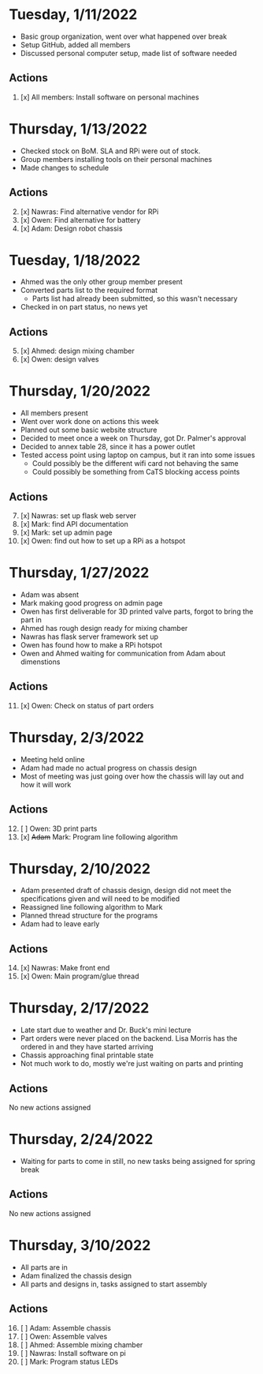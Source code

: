 # Tuesday, 1/11/2022

- Basic group organization, went over what happened over break
- Setup GitHub, added all members
- Discussed personal computer setup, made list of software needed

## Actions

1. [x] All members: Install software on personal machines

# Thursday, 1/13/2022

- Checked stock on BoM. SLA and RPi were out of stock.
- Group members installing tools on their personal machines
- Made changes to schedule

## Actions

2. [x] Nawras: Find alternative vendor for RPi
3. [x] Owen: Find alternative for battery
4. [x] Adam: Design robot chassis

# Tuesday, 1/18/2022

- Ahmed was the only other group member present
- Converted parts list to the required format
  - Parts list had already been submitted, so this wasn't necessary
- Checked in on part status, no news yet

## Actions

5. [x] Ahmed: design mixing chamber
6. [x] Owen: design valves

# Thursday, 1/20/2022

- All members present
- Went over work done on actions this week
- Planned out some basic website structure
- Decided to meet once a week on Thursday, got Dr. Palmer's approval
- Decided to annex table 28, since it has a power outlet
- Tested access point using laptop on campus, but it ran into some issues
  - Could possibly be the different wifi card not behaving the same
  - Could possibly be something from CaTS blocking access points

## Actions

7. [x] Nawras: set up flask web server
8. [x] Mark: find API documentation
9. [x] Mark: set up admin page
10. [x] Owen: find out how to set up a RPi as a hotspot

# Thursday, 1/27/2022

- Adam was absent
- Mark making good progress on admin page
- Owen has first deliverable for 3D printed valve parts, forgot to bring the part in
- Ahmed has rough design ready for mixing chamber
- Nawras has flask server framework set up
- Owen has found how to make a RPi hotspot
- Owen and Ahmed waiting for communication from Adam about dimenstions

## Actions

11. [x] Owen: Check on status of part orders


# Thursday, 2/3/2022

- Meeting held online
- Adam had made no actual progress on chassis design
- Most of meeting was just going over how the chassis will lay out and how it will work

## Actions

12. [ ] Owen: 3D print parts
13. [x] ~~Adam~~ Mark: Program line following algorithm 


# Thursday, 2/10/2022

- Adam presented draft of chassis design, design did not meet the specifications given and will need to be modified
- Reassigned line following algorithm to Mark
- Planned thread structure for the programs
- Adam had to leave early

## Actions

14. [x] Nawras: Make front end
15. [x] Owen: Main program/glue thread

# Thursday, 2/17/2022

- Late start due to weather and Dr. Buck's mini lecture
- Part orders were never placed on the backend. Lisa Morris has the ordered in and they have started arriving
- Chassis approaching final printable state
- Not much work to do, mostly we're just waiting on parts and printing


## Actions

No new actions assigned

# Thursday, 2/24/2022

- Waiting for parts to come in still, no new tasks being assigned for spring break

## Actions

No new actions assigned


# Thursday, 3/10/2022

- All parts are in
- Adam finalized the chassis design
- All parts and designs in, tasks assigned to start assembly

## Actions

16. [ ] Adam: Assemble chassis
17. [ ] Owen: Assemble valves
18. [ ] Ahmed: Assemble mixing chamber
19. [ ] Nawras: Install software on pi
20. [ ] Mark: Program status LEDs